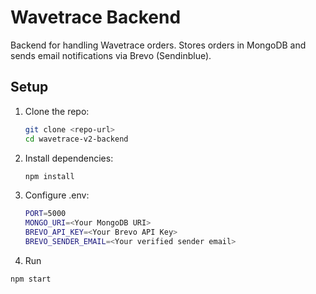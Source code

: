 # Wavetrace Backend

Backend for handling Wavetrace orders. Stores orders in MongoDB and sends email notifications via Brevo (Sendinblue).

## Setup

1. Clone the repo:
   ```bash
   git clone <repo-url>
   cd wavetrace-v2-backend
   ```
2. Install dependencies:
   ```bash
   npm install
   ```
3. Configure .env:
   ```bash
   PORT=5000
   MONGO_URI=<Your MongoDB URI>
   BREVO_API_KEY=<Your Brevo API Key>
   BREVO_SENDER_EMAIL=<Your verified sender email>
   ```
4. Run

```bash
npm start
```
